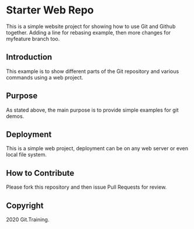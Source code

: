 # Starter Web Repo

This is a simple website project for 
showing how to use Git and Github together.  Adding a line for rebasing example, then more
changes for myfeature branch too.

## Introduction
This example is to show different parts of the Git 
repository and various commands using a web project.

## Purpose

As stated above, the main purpose is to provide 
simple examples for git demos.

## Deployment
This is a simple web project, deployment can be on any web server
or even local file system.

## How to Contribute
Please fork this repository and then issue Pull Requests for review.

## Copyright
2020 Git.Training.